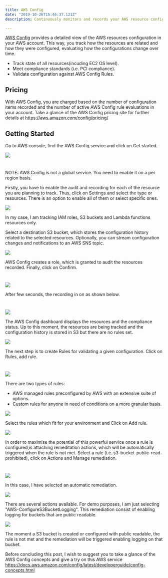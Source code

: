 ```yaml
---
title: AWS Config
date: "2019-10-26T15:46:37.121Z"
description: Continuously monitors and records your AWS resource configurations, automating the evaluation of recorded configurations against desired configurations. 

--- 
```


[AWS Config](https://aws.amazon.com/config/) provides a detailed view of the AWS resources configuration in your AWS account. This way, you track how the resources are related and how they were configured, evaluating how the configurations change over time. 

- Track state of all resources(incuding EC2 OS level). 
- Meet compliance standards (i.e. PCI compliance). 
- Validate configuration against AWS Config Rules. 

## Pricing

With AWS Config, you are charged based on the number of configuration items recorded and the number of active AWS Config rule evaluations in your account. Take a glance of the AWS Config pricing site for further details at https://aws.amazon.com/config/pricing/

## Getting Started

Go to AWS console, find the AWS Config service and click on Get started.
  
![](./aws-config-dashboard.png)
#
NOTE: AWS Config is not a global service. You need to enable it on a per region basis. 

Firstly, you have to enable the audit and recording for each of the resource you are planning to track. Thus, click on Settings and select the type or resources. There is an option to enable all of them or select specific ones. 

![](./aws-config-resource-types-to-record.png)

In my case, I am tracking IAM roles, S3 buckets and Lambda functions resources only. 

Select a destination S3 bucket, which stores the configuration history related to the selected resources. 
Optionally, you can stream configuration changes and notifications to an AWS SNS topic. 

![](./aws-config-s3-bucket.png)

AWS Config creates a role, which is granted to audit the resources recorded. Finally, click on Confirm. 
#
![](./aws-config-review.png)

After few seconds, the recording in on as shown below. 
#
![](./aws-config-recorder.png)

The AWS Config dashboard displays the resources and the compliance status. Up to this moment, the resources are being tracked and the configuration history is stored in S3 but there are no rules set.  

![](./aws-config-compliance-status.png)

The next step is to create Rules for validating a given configuration. Click on Rules, add rule. 
#
![](./aws-config-rules.png)

There are two types of rules:
- AWS managed rules preconfigured by AWS with an extensive suite of options. 
- Custom rules for anyone in need of conditions on a more granular basis. 


![](./aws-config-specify-rule-type.png)

Select the rules which fit for your environment and Click on Add rule. 

![](./aws-config-review-rule.png)

In order to maximise the potential of this powerful service once a rule is configured,is attaching remeditation actions, which will be automatically triggered when the rule is not met. 
Select a rule (i.e. s3-bucket-public-read-prohibited), click on Actions and Manage remediation. 
# 
![](./aws-config-manage-remediation.png)

In this case, I have selected an automatic remediation. 

![](./aws-config-edit-remediation.png)

There are several actions available. For demo purposes, I am just selecting "AWS-ConfigureS3BucketLogging". This remediation consist of enabling logging for buckets that are public readable. 

![](./aws-config-remediation-actions.png)

The moment a S3 bucket is created or configured with public readable, the rule is not met and the remediation will be triggered enabling logging on that bucket. 

Before concluding this post, I wish to suggest you to take a glance of the AWS Config concepts and give a try on this AWS service https://docs.aws.amazon.com/config/latest/developerguide/config-concepts.html






